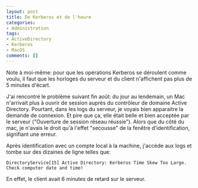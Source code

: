 ```yaml
---
layout: post
title: De Kerberos et de l'heure
categories:
- Administration
tags:
- ActiveDirectory
- Kerberos
- MacOS
comments: []
---
```

Note à moi-même: pour que les opérations Kerberos se déroulent comme voulu, il faut que les horloges du serveur et du client n'affichent pas plus de 5 minutes d'écart.

J'ai rencontré le problème suivant fin août: du jour au lendemain, un Mac n'arrivait plus à ouvrir de session auprès du contrôleur de domaine Active Directory. Pourtant, dans les logs du serveur, je voyais bien apparaitre la demande de connexion. Et pire que ça, elle était belle et bien acceptée par le serveur ("Ouverture de session réseau réussie"). Alors que du côté du mac, je n'avais le droit qu'à l'effet "secousse" de la fenêtre d'identification, signifiant une erreur.

Après identification avec un compte local à la machine, j'accède aux logs et tombe sur des dizaines de ligne telles que:
```
DirectoryService[15] Active Directory: Kerberos Time Skew Too Large. Check computer date and time!
```

En effet, le client avait 6 minutes de retard sur le serveur.
